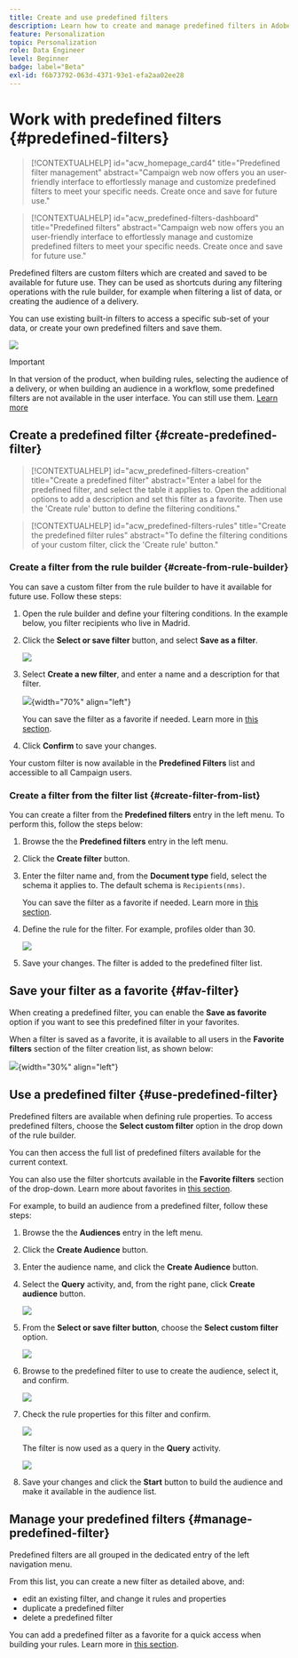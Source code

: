 ```yaml
---
title: Create and use predefined filters
description: Learn how to create and manage predefined filters in Adobe Campaign web UI
feature: Personalization
topic: Personalization
role: Data Engineer
level: Beginner
badge: label="Beta"
exl-id: f6b73792-063d-4371-93e1-efa2aa02ee28
---
```

# Work with predefined filters {#predefined-filters}

>[!CONTEXTUALHELP]
>id="acw_homepage_card4"
>title="Predefined filter management"
>abstract="Campaign web now offers you an user-friendly interface to effortlessly manage and customize predefined filters to meet your specific needs. Create once and save for future use."

>[!CONTEXTUALHELP]
>id="acw_predefined-filters-dashboard"
>title="Predefined filters"
>abstract="Campaign web now offers you an user-friendly interface to effortlessly manage and customize predefined filters to meet your specific needs. Create once and save for future use."

Predefined filters are custom filters which are created and saved to be available for future use. They can be used as shortcuts during any filtering operations with the rule builder, for example when filtering a list of data, or creating the audience of a delivery. 

You can use existing built-in filters to access a specific sub-set of your data, or create your own predefined filters and save them.

![](assets/predefined-filters-menu.png)

>[!IMPORTANT]
>
>In that version of the product, when building rules, selecting the audience of a delivery, or when building an audience in a workflow, some predefined filters are not available in the user interface. You can still use them. [Learn more](guardrails.md#predefined-filters-filters-guardrails-limitations)


## Create a predefined filter {#create-predefined-filter}

>[!CONTEXTUALHELP]
>id="acw_predefined-filters-creation"
>title="Create a predefined filter"
>abstract="Enter a label for the predefined filter, and select the table it applies to. Open the additional options to add a description and set this filter as a favorite. Then use the 'Create rule' button to define the filtering conditions."

>[!CONTEXTUALHELP]
>id="acw_predefined-filters-rules"
>title="Create the predefined filter rules"
>abstract="To define the filtering conditions of your custom filter, click the 'Create rule' button."

### Create a filter from the rule builder {#create-from-rule-builder}

You can save a custom filter from the rule builder to have it available for future use. Follow these steps:

1. Open the rule builder and define your filtering conditions. In the example below, you filter recipients who live in Madrid.
1. Click the **Select or save filter** button, and select **Save as a filter**.

    ![](assets/predefined-filters-save.png)

1. Select **Create a new filter**, and enter a name and a description for that filter.
    
    ![](assets/predefined-filters-save-filter.png){width="70%" align="left"}

    You can save the filter as a favorite if needed. Learn more in [this section](#fav-filter).

1. Click **Confirm** to save your changes.

Your custom filter is now available in the **Predefined Filters** list and accessible to all Campaign users.

### Create a filter from the filter list {#create-filter-from-list}

You can create a filter from the **Predefined filters** entry in the left menu. To perform this, follow the steps below:

1. Browse the the **Predefined filters** entry in the left menu.
1. Click the **Create filter** button.
1. Enter the filter name and, from the **Document type** field, select the schema it applies to. The default schema is `Recipients(nms)`.

    You can save the filter as a favorite if needed. Learn more in [this section](#fav-filter).
    
1. Define the rule for the filter. For example, profiles older than 30.

    ![](assets/filter-30+.png)

1. Save your changes. The filter is added to the predefined filter list.

## Save your filter as a favorite {#fav-filter}

When creating a predefined filter, you can enable the **Save as favorite** option if you want to see this predefined filter in your favorites.


When a filter is saved as a favorite, it is available to all users in the **Favorite filters** section of the filter creation list, as shown below:

![](assets/predefined-filters-favorite.png){width="30%" align="left"}

## Use a predefined filter {#use-predefined-filter}

Predefined filters are available when defining rule properties. To access predefined filters, choose the **Select custom filter** option in the drop down of the rule builder.

You can then access the full list of predefined filters available for the current context.

You can also use the filter shortcuts available in the **Favorite filters** section of the drop-down. Learn more about favorites in [this section](#fav-filter).

For example, to build an audience from a predefined filter, follow these steps:

1. Browse the the **Audiences** entry in the left menu.
1. Click the **Create Audience** button.
1. Enter the audience name, and click the **Create Audience** button.
1. Select the **Query** activity, and, from the right pane, click **Create audience** button.

    ![](assets//build-audience-from-filter.png)

1. From the **Select or save filter button**, choose the **Select custom filter** option. 

    ![](assets/build-audience-select-custom-filter.png)

1. Browse to the predefined filter to use to create the audience, select it, and confirm.

    ![](assets/build-audience-filter-list.png)

1. Check the rule properties for this filter and confirm.

    ![](assets/build-audience-check.png)

    The filter is now used as a query in the **Query** activity.

    ![](assets/build-audience-confirm.png)

1. Save your changes and click the **Start** button to build the audience and make it available in the audience list.

## Manage your predefined filters {#manage-predefined-filter}

Predefined filters are all grouped in the dedicated entry of the left navigation menu.

From this list, you can create a new filter as detailed above, and:

* edit an existing filter, and change it rules and properties
* duplicate a predefined filter
* delete a predefined filter

You can add a predefined filter as a favorite for a quick access when building your rules. Learn more in [this section](#fav-filter).

<!--
## Built-in predefined filters {#ootb-predefined-filter}

Campaign comes with a set of predefined filters, built from the client console. These filters can be used to define your audiences, and rules. They must not be modified.
-->
